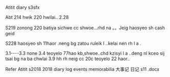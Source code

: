 Atitit diary s3sfx 





















Abt 214 hwik     220 hwilai..
2.28    



S219 zonong
220   batiya sichwe cc shwoe...rhd na   。。Jeig  haosyeo sh cash geid
 
S228  haosyeo sh 11haor .neng bg zatou ruleik l ..kelai nen rh l a .

 3.1----3.3 none 
3.4   teoyelo 77hao kb,shwoe..chd kzisyi l a ..deng nl kceo sij tsai  bg na ba chwlai 
3.9  hh rh neig cc 20c  teoyelo  22 haor..


Refer
Atitit s2018 2018 diary log  events memorabilia 大事记 日记  s11 .docx

